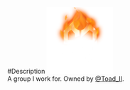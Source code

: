 #Description
![Group Icon](Images/ScorchedEnt.png)<br>
A group I work for. Owned by [@Toad_II](https://www.roblox.com/users/1219680803/profile).